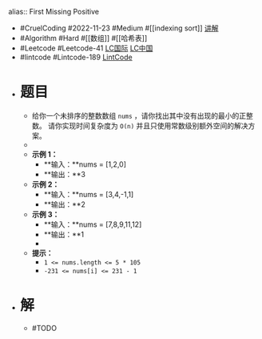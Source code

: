 alias:: First Missing Positive

- #CruelCoding #2022-11-23 #Medium #[[indexing sort]] [讲解](https://youtu.be/SRsT9iHb4OE)
- #Algorithm #Hard #[[数组]] #[[哈希表]]
- #Leetcode #Leetcode-41 [LC国际](https://leetcode.com/problems/first-missing-positive/) [LC中国](https://leetcode.cn/problems/first-missing-positive/)
- #lintcode #Lintcode-189 [LintCode](https://www.lintcode.com/problem/189/)
- # 题目
	- 给你一个未排序的整数数组 `nums` ，请你找出其中没有出现的最小的正整数。
	  	请你实现时间复杂度为 <code>O(n)</code> 并且只使用常数级别额外空间的解决方案。
	-
	- **示例 1：**
		- **输入：**nums = [1,2,0]
		- **输出：**3
	- **示例 2：**
		- **输入：**nums = [3,4,-1,1]
		- **输出：**2
	- **示例 3：**
		- **输入：**nums = [7,8,9,11,12]
		- **输出：**1
		-
	- **提示：**
		- `1 <= nums.length <= 5 * 105`
		- `-231 <= nums[i] <= 231 - 1`
- # 解
	- #TODO